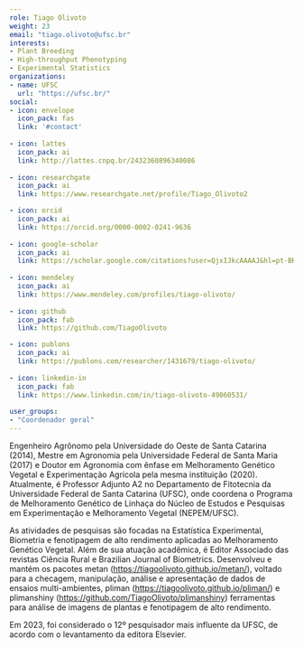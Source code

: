 ```yaml
---
role: Tiago Olivoto
weight: 23
email: "tiago.olivoto@ufsc.br"
interests:
- Plant Breeding
- High-throughput Phenotyping
- Experimental Statistics
organizations:
- name: UFSC
  url: "https://ufsc.br/"
social:
- icon: envelope
  icon_pack: fas
  link: '#contact'
  
- icon: lattes
  icon_pack: ai
  link: http://lattes.cnpq.br/2432360896340086
  
- icon: researchgate
  icon_pack: ai
  link: https://www.researchgate.net/profile/Tiago_Olivoto2

- icon: orcid
  icon_pack: ai
  link: https://orcid.org/0000-0002-0241-9636
  
- icon: google-scholar
  icon_pack: ai
  link: https://scholar.google.com/citations?user=QjxIJkcAAAAJ&hl=pt-BR
  
- icon: mendeley
  icon_pack: ai
  link: https://www.mendeley.com/profiles/tiago-olivoto/
  
- icon: github
  icon_pack: fab
  link: https://github.com/TiagoOlivoto

- icon: publons
  icon_pack: ai
  link: https://publons.com/researcher/1431679/tiago-olivoto/
  
- icon: linkedin-in
  icon_pack: fab
  link: https://www.linkedin.com/in/tiago-olivoto-49060531/
  
user_groups:
- "Coordenador geral"
---
```

Engenheiro Agrônomo pela Universidade do Oeste de Santa Catarina (2014), Mestre
em Agronomia pela Universidade Federal de Santa Maria (2017) e Doutor em
Agronomia com ênfase em Melhoramento Genético Vegetal e Experimentação Agrícola
pela mesma instituição (2020). Atualmente, é Professor Adjunto A2 no
Departamento de Fitotecnia da Universidade Federal de Santa Catarina (UFSC),
onde coordena o Programa de Melhoramento Genético de Linhaça do Núcleo de
Estudos e Pesquisas em Experimentação e Melhoramento Vegetal (NEPEM/UFSC).

As atividades de pesquisas são focadas na Estatística Experimental, Biometria e
fenotipagem de alto rendimento aplicadas ao Melhoramento Genético Vegetal. Além
de sua atuação acadêmica, é Editor Associado das revistas Ciência Rural e
Brazilian Journal of Biometrics. Desenvolveu e mantém os pacotes metan
(https://tiagoolivoto.github.io/metan/), voltado para a checagem, manipulação,
análise e apresentação de dados de ensaios multi-ambientes, pliman
(https://tiagoolivoto.github.io/pliman/) e plimanshiny
(https://github.com/TiagoOlivoto/plimanshiny) ferramentas para análise de
imagens de plantas e fenotipagem de alto rendimento. 

Em 2023, foi considerado o 12º pesquisador mais influente da UFSC, de acordo com o levantamento da editora
Elsevier.
